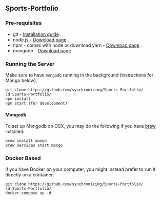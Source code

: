 ## Sports-Portfolio

### Pre-requisites
* git - [Installation guide](https://www.linode.com/docs/development/version-control/how-to-install-git-on-linux-mac-and-windows/) .  
* node.js - [Download page](https://nodejs.org/en/download/) .  
* npm - comes with node or download yarn - [Download page](https://yarnpkg.com/lang/en/docs/install) .  
* mongodb - [Download page](https://www.mongodb.com/download-center/community) .

### Running the Server
Make sure to have `mongodb` running in the background (instructions for Mongo below).

```
git clone https://github.com/synchronizing/Sports-Portfolio/
cd Sports-Portfolio/
npm install
npm start (for development)
```

#### Mongodb
To set up Mongodb on OSX, you may do the following if you have [brew](http://brew.sh) installed:

```
brew install mongo
brew services start mongo
```

### Docker Based
If you have Docker on your computer, you might instead prefer to run it directly on a container:

```
git clone https://github.com/synchronizing/Sports-Portfolio/
cd Sports-Portfolio/
docker-compose up -d
```

